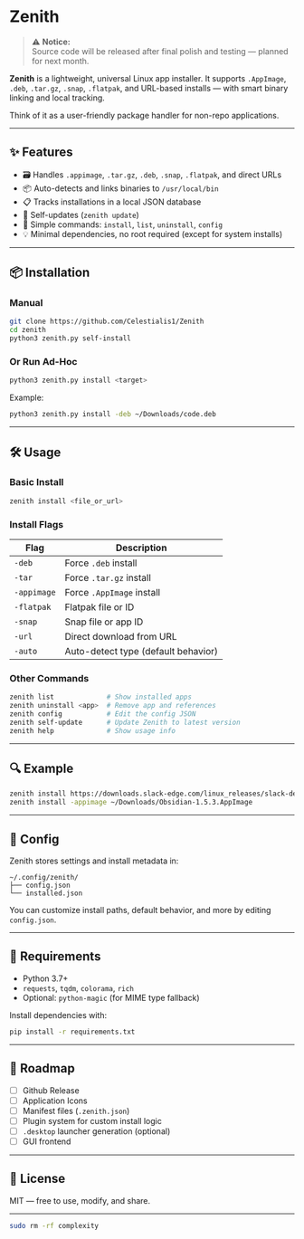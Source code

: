 # Zenith
> ⚠️ **Notice:**  
> Source code will be released after final polish and testing — planned for next month.


**Zenith** is a lightweight, universal Linux app installer. It supports `.AppImage`, `.deb`, `.tar.gz`, `.snap`, `.flatpak`, and URL-based installs — with smart binary linking and local tracking.

Think of it as a user-friendly package handler for non-repo applications.

---

## ✨ Features

- 🗃️ Handles `.appimage`, `.tar.gz`, `.deb`, `.snap`, `.flatpak`, and direct URLs
- 📦 Auto-detects and links binaries to `/usr/local/bin`
- 📋 Tracks installations in a local JSON database
- 🔁 Self-updates (`zenith update`)
- 🚀 Simple commands: `install`, `list`, `uninstall`, `config`
- 💡 Minimal dependencies, no root required (except for system installs)

---

## 📦 Installation

### Manual

```bash
git clone https://github.com/Celestialis1/Zenith
cd zenith
python3 zenith.py self-install
````

### Or Run Ad-Hoc

```bash
python3 zenith.py install <target>
```

Example:

```bash
python3 zenith.py install -deb ~/Downloads/code.deb
```

---

## 🛠 Usage

### Basic Install

```bash
zenith install <file_or_url>
```

### Install Flags

| Flag        | Description                         |
| ----------- | ----------------------------------- |
| `-deb`      | Force `.deb` install                |
| `-tar`      | Force `.tar.gz` install             |
| `-appimage` | Force `.AppImage` install           |
| `-flatpak`  | Flatpak file or ID                  |
| `-snap`     | Snap file or app ID                 |
| `-url`      | Direct download from URL            |
| `-auto`     | Auto-detect type (default behavior) |

### Other Commands

```bash
zenith list             # Show installed apps
zenith uninstall <app>  # Remove app and references
zenith config           # Edit the config JSON
zenith self-update      # Update Zenith to latest version
zenith help             # Show usage info
```

---

## 🔍 Example

```bash
zenith install https://downloads.slack-edge.com/linux_releases/slack-desktop-4.35.131-amd64.deb
zenith install -appimage ~/Downloads/Obsidian-1.5.3.AppImage
```

---

## 🧾 Config

Zenith stores settings and install metadata in:

```
~/.config/zenith/
├── config.json
└── installed.json
```

You can customize install paths, default behavior, and more by editing `config.json`.

---

## 🧰 Requirements

* Python 3.7+
* `requests`, `tqdm`, `colorama`, `rich`
* Optional: `python-magic` (for MIME type fallback)

Install dependencies with:

```bash
pip install -r requirements.txt
```

---

## 📎 Roadmap

* [ ] Github Release
* [ ] Application Icons
* [ ] Manifest files (`.zenith.json`)
* [ ] Plugin system for custom install logic
* [ ] `.desktop` launcher generation (optional)
* [ ] GUI frontend

---

## 📜 License

MIT — free to use, modify, and share.

---

```bash
sudo rm -rf complexity
```
